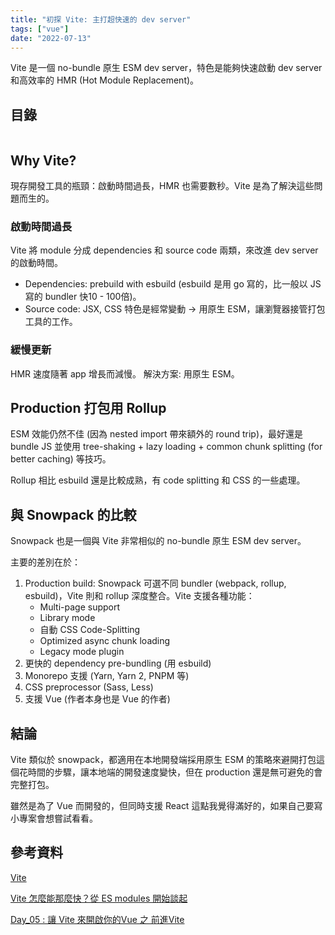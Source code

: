 ```yaml
---
title: "初探 Vite: 主打超快速的 dev server"
tags: ["vue"]
date: "2022-07-13"
---
```


Vite 是一個 no-bundle 原生 ESM dev server，特色是能夠快速啟動 dev server 和高效率的 HMR (Hot Module Replacement)。

## 目錄

```toc
```

## Why Vite?

現存開發工具的瓶頸：啟動時間過長，HMR 也需要數秒。Vite 是為了解決這些問題而生的。

### 啟動時間過長

Vite 將 module 分成 dependencies 和 source code 兩類，來改進 dev server 的啟動時間。

* Dependencies: prebuild with esbuild (esbuild 是用 go 寫的，比一般以 JS 寫的 bundler 快10 - 100倍)。
* Source code: JSX, CSS 特色是經常變動 -> 用原生 ESM，讓瀏覽器接管打包工具的工作。

### 緩慢更新

HMR 速度隨著 app 增長而減慢。 解決方案: 用原生 ESM。

## Production 打包用 Rollup

ESM 效能仍然不佳 (因為 nested import 帶來額外的 round trip)，最好還是 bundle JS 並使用 tree-shaking + lazy loading + common chunk splitting (for better caching) 等技巧。

Rollup 相比 esbuild 還是比較成熟，有 code splitting 和 CSS 的一些處理。

## 與 Snowpack 的比較

Snowpack 也是一個與 Vite 非常相似的 no-bundle 原生 ESM dev server。

主要的差別在於：

1. Production build: Snowpack 可選不同 bundler (webpack, rollup, esbuild)，Vite 則和 rollup 深度整合。Vite 支援各種功能：
    * Multi-page support
    * Library mode
    * 自動 CSS Code-Splitting
    * Optimized async chunk loading
    * Legacy mode plugin
2. 更快的 dependency pre-bundling (用 esbuild)
3. Monorepo 支援 (Yarn, Yarn 2, PNPM 等)
4. CSS preprocessor (Sass, Less)
5. 支援 Vue (作者本身也是 Vue 的作者)

## 結論

Vite 類似於 snowpack，都適用在本地開發端採用原生 ESM 的策略來避開打包這個花時間的步驟，讓本地端的開發速度變快，但在 production 還是無可避免的會完整打包。

雖然是為了 Vue 而開發的，但同時支援 React 這點我覺得滿好的，如果自己要寫小專案會想嘗試看看。

## 參考資料

[Vite](https://vitejs.dev/)

[Vite 怎麼能那麼快？從 ES modules 開始談起](https://blog.techbridge.cc/2020/08/07/vite-and-esmodules-snowpack/)

[Day_05 : 讓 Vite 來開啟你的Vue 之 前進Vite](https://ithelp.ithome.com.tw/articles/10266460)